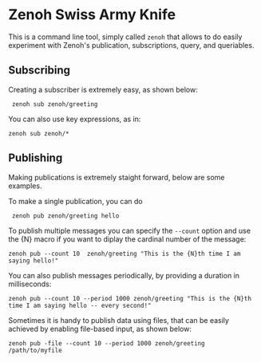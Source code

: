 # Zenoh Swiss Army Knife
This is a command line tool, simply called `zenoh` that allows to do easily experiment with Zenoh's publication, 
subscriptions, query, and queriables.

## Subscribing
Creating a subscriber is extremely easy, as shown below:

     zenoh sub zenoh/greeting

You can also use key expressions, as in:

    zenoh sub zenoh/*

## Publishing
Making publications is extremely staight forward, below are some examples.

To make a single publication, you can do 

     zenoh pub zenoh/greeting hello

To publish multiple messages you can specify the `--count` option and use the {N} macro
if you want to diplay the cardinal number of the message:

    zenoh pub --count 10  zenoh/greeting "This is the {N}th time I am saying hello!"

You can also publish messages periodically, by providing a duration in milliseconds:

    zenoh pub --count 10 --period 1000 zenoh/greeting "This is the {N}th time I am saying hello -- every second!"

Sometimes it is handy to publish data using files, that can be easily achieved by enabling file-based input, 
as shown below:

    zenoh pub -file --count 10 --period 1000 zenoh/greeting /path/to/myfile


